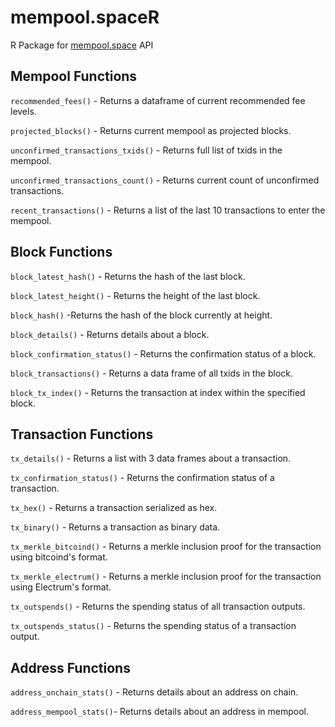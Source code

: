 # mempool.spaceR
R Package for [mempool.space](https://mempool.space/) API

## Mempool Functions

<code>recommended_fees()</code> - Returns a dataframe of current recommended fee levels.

<code>projected_blocks()</code> - Returns current mempool as projected blocks.

<code>unconfirmed_transactions_txids()</code> - Returns full list of txids in the mempool.

<code>unconfirmed_transactions_count()</code> - Returns current count of unconfirmed transactions.

<code>recent_transactions()</code> - Returns a list of the last 10 transactions to enter the mempool.

## Block Functions

<code>block_latest_hash()</code> - Returns the hash of the last block.

<code>block_latest_height()</code> - Returns the height of the last block.

<code>block_hash()</code> -Returns the hash of the block currently at height.

<code>block_details()</code> - Returns details about a block.

<code>block_confirmation_status()</code> - Returns the confirmation status of a block.

<code>block_transactions()</code> - Returns a data frame of all txids in the block.

<code>block_tx_index()</code> - Returns the transaction at index within the specified block.

## Transaction Functions

<code>tx_details()</code> - Returns a list with 3 data frames about a transaction.

<code>tx_confirmation_status()</code> - Returns the confirmation status of a transaction. 

<code>tx_hex()</code> - Returns a transaction serialized as hex.

<code>tx_binary()</code> - Returns a transaction as binary data.

<code>tx_merkle_bitcoind()</code> - Returns a merkle inclusion proof for the transaction using bitcoind's format.

<code>tx_merkle_electrum()</code> - Returns a merkle inclusion proof for the transaction using Electrum's format.

<code>tx_outspends()</code> - Returns the spending status of all transaction outputs.

<code>tx_outspends_status()</code> - Returns the spending status of a transaction output.

## Address Functions

<code>address_onchain_stats()</code> - Returns details about an address on chain.

<code>address_mempool_stats()</code>- Returns details about an address in mempool.
